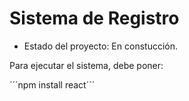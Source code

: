 <h1>Sistema de Registro</h1>

- Estado del proyecto: En constucción.

Para ejecutar el sistema, debe poner:

´´´npm install react´´´
